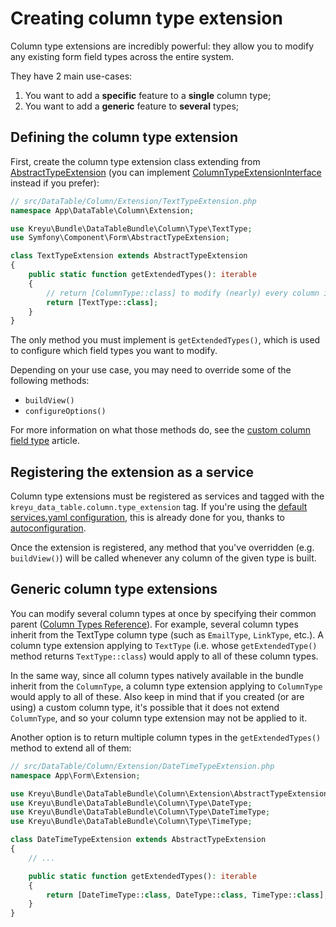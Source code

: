 # Creating column type extension

Column type extensions are incredibly powerful: they allow you to modify any existing form field types across the entire system.

They have 2 main use-cases:

1. You want to add a **specific** feature to a **single** column type;
2. You want to add a **generic** feature to **several** types;

## Defining the column type extension

First, create the column type extension class extending from [AbstractTypeExtension]() (you can implement [ColumnTypeExtensionInterface]() instead if you prefer):

```php
// src/DataTable/Column/Extension/TextTypeExtension.php
namespace App\DataTable\Column\Extension;

use Kreyu\Bundle\DataTableBundle\Column\Type\TextType;
use Symfony\Component\Form\AbstractTypeExtension;

class TextTypeExtension extends AbstractTypeExtension
{
    public static function getExtendedTypes(): iterable
    {
        // return [ColumnType::class] to modify (nearly) every column in the system
        return [TextType::class];
    }
}
```
The only method you must implement is `getExtendedTypes()`, which is used to configure which field types you want to modify.

Depending on your use case, you may need to override some of the following methods:

- `buildView()`
- `configureOptions()`

For more information on what those methods do, see the [custom column field type]() article.

## Registering the extension as a service

Column type extensions must be registered as services and tagged with the `kreyu_data_table.column.type_extension` tag.
If you're using the [default services.yaml configuration](https://symfony.com/doc/current/service_container.html#service-container-services-load-example),
this is already done for you, thanks to [autoconfiguration](https://symfony.com/doc/current/service_container.html#services-autoconfigure).

Once the extension is registered, any method that you've overridden (e.g. `buildView()`) will be called whenever any column of the given type is built.

## Generic column type extensions

You can modify several column types at once by specifying their common parent ([Column Types Reference]()).
For example, several column types inherit from the TextType column type (such as `EmailType`, `LinkType`, etc.).
A column type extension applying to `TextType` (i.e. whose `getExtendedType()` method returns `TextType::class`) would apply to all of these column types.

In the same way, since all column types natively available in the bundle inherit from the `ColumnType`,
a column type extension applying to `ColumnType` would apply to all of these.
Also keep in mind that if you created (or are using) a custom column type, it's possible that it does not extend `ColumnType`,
and so your column type extension may not be applied to it.

Another option is to return multiple column types in the `getExtendedTypes()` method to extend all of them:

```php
// src/DataTable/Column/Extension/DateTimeTypeExtension.php
namespace App\Form\Extension;

use Kreyu\Bundle\DataTableBundle\Column\Extension\AbstractTypeExtension;
use Kreyu\Bundle\DataTableBundle\Column\Type\DateType;
use Kreyu\Bundle\DataTableBundle\Column\Type\DateTimeType;
use Kreyu\Bundle\DataTableBundle\Column\Type\TimeType;

class DateTimeTypeExtension extends AbstractTypeExtension
{
    // ...

    public static function getExtendedTypes(): iterable
    {
        return [DateTimeType::class, DateType::class, TimeType::class];
    }
}
```